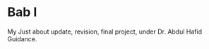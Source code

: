 <!DOCTYPE html>
<html>
<body>

<h1>Bab I</h1>

<p>My Just about update, revision, final project, under Dr. Abdul Hafid Guidance.</p>

</body>
</html>

